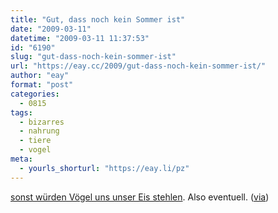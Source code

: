 ```yaml
---
title: "Gut, dass noch kein Sommer ist"
date: "2009-03-11"
datetime: "2009-03-11 11:37:53"
id: "6190"
slug: "gut-dass-noch-kein-sommer-ist"
url: "https://eay.cc/2009/gut-dass-noch-kein-sommer-ist/"
author: "eay"
format: "post"
categories:
  - 0815
tags:
  - bizarres
  - nahrung
  - tiere
  - vogel
meta:
  - yourls_shorturl: "https://eay.li/pz"
---
```


[sonst würden Vögel uns unser Eis stehlen](http://www.oddee.com/item_96590.aspx). Also eventuell. ([via](http://www.mikeindustries.com/blog/archive/2009/03/photos-of-birds-stealing-ice-cream-from-pedestrians))
